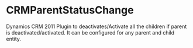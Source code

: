 CRMParentStatusChange
=====================

Dynamics CRM 2011 Plugin to deactivates/Activate all the children if parent is deactivated/activated. It can be configured for any parent and child entity.